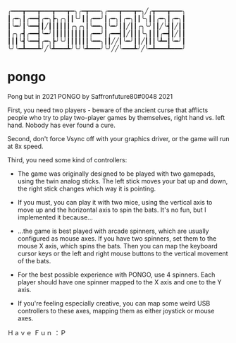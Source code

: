 

╭━━━┳━━━┳━━━┳━━━┳━╮╭━┳━━━╮╭━━━┳━━━┳━╮╱╭┳━━━┳━━━╮
┃╭━╮┃╭━━┫╭━╮┣╮╭╮┃┃╰╯┃┃╭━━╯┃╭━╮┃╭━╮┃┃╰╮┃┃╭━╮┃╭━╮┃
┃╰━╯┃╰━━┫┃╱┃┃┃┃┃┃╭╮╭╮┃╰━━╮┃╰━╯┃┃╱┃┃╭╮╰╯┃┃╱╰┫┃╱┃┃
┃╭╮╭┫╭━━┫╰━╯┃┃┃┃┃┃┃┃┃┃╭━━╯┃╭━━┫┃╱┃┃┃╰╮┃┃┃╭━┫┃╱┃┃
┃┃┃╰┫╰━━┫╭━╮┣╯╰╯┃┃┃┃┃┃╰━━╮┃┃╱╱┃╰━╯┃┃╱┃┃┃╰┻━┃╰━╯┃
╰╯╰━┻━━━┻╯╱╰┻━━━┻╯╰╯╰┻━━━╯╰╯╱╱╰━━━┻╯╱╰━┻━━━┻━━━╯
# pongo
Pong but in 2021
PONGO by Saffronfuture80#0048
2021

First, you need two players - beware of the ancient curse that afflicts people who try to play
two-player games by themselves, right hand vs. left hand. Nobody has ever found a cure.

Second, don't force Vsync off with your graphics driver, or the game will run at 8x speed.

Third, you need some kind of controllers:

- The game was originally designed to be played with two gamepads, using the twin analog sticks.
The left stick moves your bat up and down, the right stick changes which way it is pointing.

- If you must, you can play it with two mice, using the vertical axis to move up and 
the horizontal axis to spin the bats. It's no fun, but I implemented it because...

- ...the game is best played with arcade spinners, which are usually configured 
as mouse axes. If you have two spinners, set them to the mouse X axis, which spins the bats.
Then you can map the keyboard cursor keys or the left and right mouse buttons to the vertical
movement of the bats.

- For the best possible experience with PONGO, use 4 spinners. Each player should have one
spinner mapped to the X axis and one to the Y axis.

- If you're feeling especially creative, you can map some weird USB controllers to these
axes, mapping them as either joystick or mouse axes.


Ｈａｖｅ Ｆｕｎ ：Ｐ

